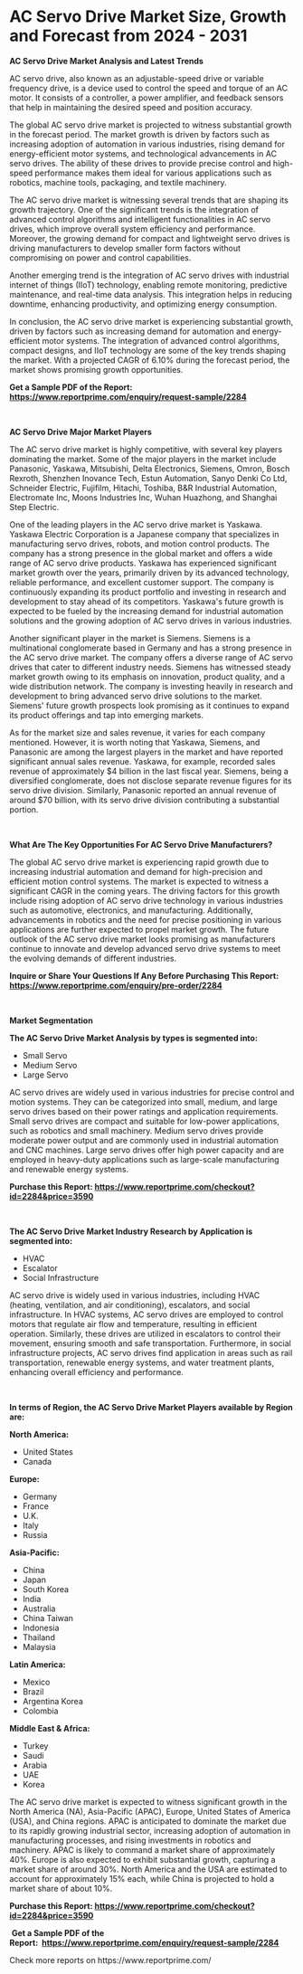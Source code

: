 <p><h1>AC Servo Drive Market Size, Growth and Forecast from 2024 - 2031</h1></p><p><strong>AC Servo Drive Market Analysis and Latest Trends</strong></p>
<p><p>AC servo drive, also known as an adjustable-speed drive or variable frequency drive, is a device used to control the speed and torque of an AC motor. It consists of a controller, a power amplifier, and feedback sensors that help in maintaining the desired speed and position accuracy.</p><p>The global AC servo drive market is projected to witness substantial growth in the forecast period. The market growth is driven by factors such as increasing adoption of automation in various industries, rising demand for energy-efficient motor systems, and technological advancements in AC servo drives. The ability of these drives to provide precise control and high-speed performance makes them ideal for various applications such as robotics, machine tools, packaging, and textile machinery.</p><p>The AC servo drive market is witnessing several trends that are shaping its growth trajectory. One of the significant trends is the integration of advanced control algorithms and intelligent functionalities in AC servo drives, which improve overall system efficiency and performance. Moreover, the growing demand for compact and lightweight servo drives is driving manufacturers to develop smaller form factors without compromising on power and control capabilities.</p><p>Another emerging trend is the integration of AC servo drives with industrial internet of things (IIoT) technology, enabling remote monitoring, predictive maintenance, and real-time data analysis. This integration helps in reducing downtime, enhancing productivity, and optimizing energy consumption.</p><p>In conclusion, the AC servo drive market is experiencing substantial growth, driven by factors such as increasing demand for automation and energy-efficient motor systems. The integration of advanced control algorithms, compact designs, and IIoT technology are some of the key trends shaping the market. With a projected CAGR of 6.10% during the forecast period, the market shows promising growth opportunities.</p></p>
<p><strong>Get a Sample PDF of the Report:&nbsp; <a href="https://www.reportprime.com/enquiry/request-sample/2284">https://www.reportprime.com/enquiry/request-sample/2284</a></strong></p>
<p>&nbsp;</p>
<p><strong>AC Servo Drive Major Market Players</strong></p>
<p><p>The AC servo drive market is highly competitive, with several key players dominating the market. Some of the major players in the market include Panasonic, Yaskawa, Mitsubishi, Delta Electronics, Siemens, Omron, Bosch Rexroth, Shenzhen Inovance Tech, Estun Automation, Sanyo Denki Co Ltd, Schneider Electric, Fujifilm, Hitachi, Toshiba, B&R Industrial Automation, Electromate Inc, Moons Industries Inc, Wuhan Huazhong, and Shanghai Step Electric.</p><p>One of the leading players in the AC servo drive market is Yaskawa. Yaskawa Electric Corporation is a Japanese company that specializes in manufacturing servo drives, robots, and motion control products. The company has a strong presence in the global market and offers a wide range of AC servo drive products. Yaskawa has experienced significant market growth over the years, primarily driven by its advanced technology, reliable performance, and excellent customer support. The company is continuously expanding its product portfolio and investing in research and development to stay ahead of its competitors. Yaskawa's future growth is expected to be fueled by the increasing demand for industrial automation solutions and the growing adoption of AC servo drives in various industries.</p><p>Another significant player in the market is Siemens. Siemens is a multinational conglomerate based in Germany and has a strong presence in the AC servo drive market. The company offers a diverse range of AC servo drives that cater to different industry needs. Siemens has witnessed steady market growth owing to its emphasis on innovation, product quality, and a wide distribution network. The company is investing heavily in research and development to bring advanced servo drive solutions to the market. Siemens' future growth prospects look promising as it continues to expand its product offerings and tap into emerging markets.</p><p>As for the market size and sales revenue, it varies for each company mentioned. However, it is worth noting that Yaskawa, Siemens, and Panasonic are among the largest players in the market and have reported significant annual sales revenue. Yaskawa, for example, recorded sales revenue of approximately $4 billion in the last fiscal year. Siemens, being a diversified conglomerate, does not disclose separate revenue figures for its servo drive division. Similarly, Panasonic reported an annual revenue of around $70 billion, with its servo drive division contributing a substantial portion.</p></p>
<p>&nbsp;</p>
<p><strong>What Are The Key Opportunities For AC Servo Drive Manufacturers?</strong></p>
<p><p>The global AC servo drive market is experiencing rapid growth due to increasing industrial automation and demand for high-precision and efficient motion control systems. The market is expected to witness a significant CAGR in the coming years. The driving factors for this growth include rising adoption of AC servo drive technology in various industries such as automotive, electronics, and manufacturing. Additionally, advancements in robotics and the need for precise positioning in various applications are further expected to propel market growth. The future outlook of the AC servo drive market looks promising as manufacturers continue to innovate and develop advanced servo drive systems to meet the evolving demands of different industries.</p></p>
<p><strong>Inquire or Share Your Questions If Any Before Purchasing This Report: <a href="https://www.reportprime.com/enquiry/pre-order/2284">https://www.reportprime.com/enquiry/pre-order/2284</a></strong></p>
<p>&nbsp;</p>
<p><strong>Market Segmentation</strong></p>
<p><strong>The AC Servo Drive Market Analysis by types is segmented into:</strong></p>
<p><ul><li>Small Servo</li><li>Medium Servo</li><li>Large Servo</li></ul></p>
<p><p>AC servo drives are widely used in various industries for precise control and motion systems. They can be categorized into small, medium, and large servo drives based on their power ratings and application requirements. Small servo drives are compact and suitable for low-power applications, such as robotics and small machinery. Medium servo drives provide moderate power output and are commonly used in industrial automation and CNC machines. Large servo drives offer high power capacity and are employed in heavy-duty applications such as large-scale manufacturing and renewable energy systems.</p></p>
<p><strong>Purchase this Report:&nbsp;<a href="https://www.reportprime.com/checkout?id=2284&price=3590">https://www.reportprime.com/checkout?id=2284&price=3590</a></strong></p>
<p>&nbsp;</p>
<p><strong>The AC Servo Drive Market Industry Research by Application is segmented into:</strong></p>
<p><ul><li>HVAC</li><li>Escalator</li><li>Social Infrastructure</li></ul></p>
<p><p>AC servo drive is widely used in various industries, including HVAC (heating, ventilation, and air conditioning), escalators, and social infrastructure. In HVAC systems, AC servo drives are employed to control motors that regulate air flow and temperature, resulting in efficient operation. Similarly, these drives are utilized in escalators to control their movement, ensuring smooth and safe transportation. Furthermore, in social infrastructure projects, AC servo drives find application in areas such as rail transportation, renewable energy systems, and water treatment plants, enhancing overall efficiency and performance.</p></p>
<p>&nbsp;</p>
<p><strong>In terms of Region, the AC Servo Drive Market Players available by Region are:</strong></p>
<p>
    <p> <strong> North America: </strong>
        <ul>
            <li>United States</li>
            <li>Canada</li>
        </ul>
        </p> 
    <p> <strong> Europe: </strong>
        <ul>
            <li>Germany</li>
            <li>France</li>
            <li>U.K.</li>
            <li>Italy</li>
            <li>Russia</li>
        </ul>
        </p> 
    <p> <strong> Asia-Pacific: </strong>
        <ul>
            <li>China</li>
            <li>Japan</li>
            <li>South Korea</li>
            <li>India</li>
            <li>Australia</li>
            <li>China Taiwan</li>
            <li>Indonesia</li>
            <li>Thailand</li>
            <li>Malaysia</li>
        </ul>
        </p> 
    <p> <strong> Latin America: </strong>
        <ul>
            <li>Mexico</li>
            <li>Brazil</li>
            <li>Argentina Korea</li>
            <li>Colombia</li>
        </ul>
        </p> 
    <p> <strong> Middle East & Africa: </strong>
        <ul>
            <li>Turkey</li>
            <li>Saudi</li>
            <li>Arabia</li>
            <li>UAE</li>
            <li>Korea</li>
        </ul>
    </p>
    </p>
<p><p>The AC servo drive market is expected to witness significant growth in the North America (NA), Asia-Pacific (APAC), Europe, United States of America (USA), and China regions. APAC is anticipated to dominate the market due to its rapidly growing industrial sector, increasing adoption of automation in manufacturing processes, and rising investments in robotics and machinery. APAC is likely to command a market share of approximately 40%. Europe is also expected to exhibit substantial growth, capturing a market share of around 30%. North America and the USA are estimated to account for approximately 15% each, while China is projected to hold a market share of about 10%.</p></p>
<p><strong>Purchase this Report: <a href="https://www.reportprime.com/checkout?id=2284&price=3590">https://www.reportprime.com/checkout?id=2284&price=3590</a></strong></p>
<p>&nbsp;<strong>Get a Sample PDF of the Report:&nbsp;&nbsp;<a href="https://www.reportprime.com/enquiry/request-sample/2284">https://www.reportprime.com/enquiry/request-sample/2284</a></strong></p>
<p><strong></strong></p>
<p>Check more reports on https://www.reportprime.com/</p>